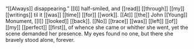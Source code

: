 “[[Always]] disappearing.” [[I]] half-smiled, and [[read]] [[through]] [[my]] [[writings]] til it [[was]] [[time]] [[for]] [[work]]. [[At]] [[the]] John [[Young]] Monument, [[I]] [[looked]] [[back]]. [[No]] [[trace]] [[was]] [[left]] [[of]] [[my]] [[perfect]] [[first]], of whence she came or whither she went, yet the scene demanded her presence. My eyes found no one, but there she bravely stood alone, forever.